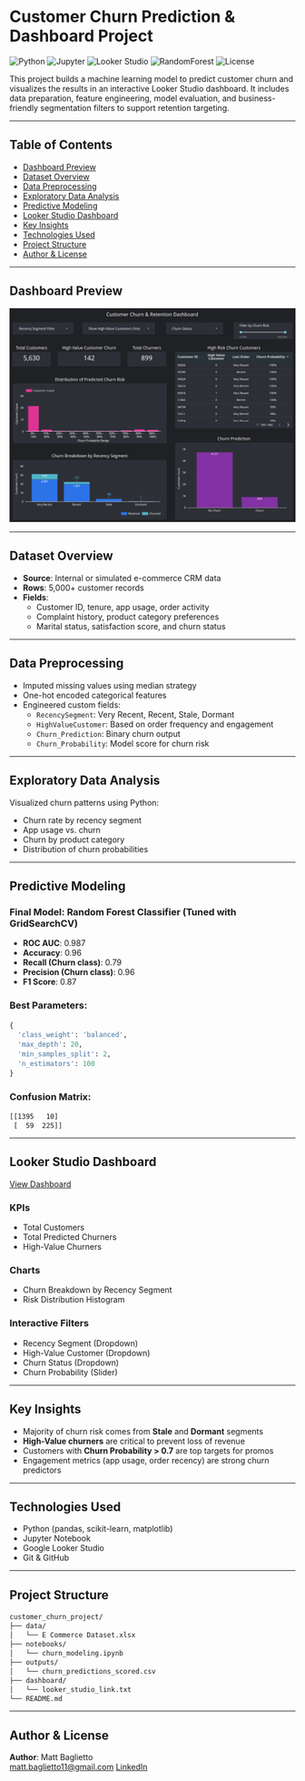 # Customer Churn Prediction & Dashboard Project

![Python](https://img.shields.io/badge/Python-3.10-blue?logo=python)
![Jupyter](https://img.shields.io/badge/Jupyter-Notebook-orange?logo=jupyter)
![Looker Studio](https://img.shields.io/badge/Looker-Studio-4285F4?logo=google)
![RandomForest](https://img.shields.io/badge/Model-RandomForest-success)
![License](https://img.shields.io/badge/License-MIT-green)

This project builds a machine learning model to predict customer churn and visualizes the results in an interactive Looker Studio dashboard. It includes data preparation, feature engineering, model evaluation, and business-friendly segmentation filters to support retention targeting.

---

## Table of Contents

- [Dashboard Preview](#-dashboard-preview)
- [Dataset Overview](#-dataset-overview)
- [Data Preprocessing](#-data-preprocessing)
- [Exploratory Data Analysis](#-exploratory-data-analysis)
- [Predictive Modeling](#-predictive-modeling)
- [Looker Studio Dashboard](#-looker-studio-dashboard)
- [Key Insights](#-key-insights)
- [Technologies Used](#-technologies-used)
- [Project Structure](#-project-structure)
- [Author & License](#-author--license)

---

## Dashboard Preview

![Churn Dashboard](customer_churn_dashboard2.png)

---

## Dataset Overview

- **Source**: Internal or simulated e-commerce CRM data  
- **Rows**: 5,000+ customer records  
- **Fields**:  
  - Customer ID, tenure, app usage, order activity  
  - Complaint history, product category preferences  
  - Marital status, satisfaction score, and churn status

---

## Data Preprocessing

- Imputed missing values using median strategy  
- One-hot encoded categorical features  
- Engineered custom fields:
  - `RecencySegment`: Very Recent, Recent, Stale, Dormant  
  - `HighValueCustomer`: Based on order frequency and engagement  
  - `Churn_Prediction`: Binary churn output  
  - `Churn_Probability`: Model score for churn risk

---

## Exploratory Data Analysis

Visualized churn patterns using Python:

- Churn rate by recency segment  
- App usage vs. churn  
- Churn by product category  
- Distribution of churn probabilities  

---

## Predictive Modeling

### Final Model: Random Forest Classifier (Tuned with GridSearchCV)

- **ROC AUC**: 0.987  
- **Accuracy**: 0.96  
- **Recall (Churn class)**: 0.79  
- **Precision (Churn class)**: 0.96  
- **F1 Score**: 0.87

### Best Parameters:
```python
{
  'class_weight': 'balanced',
  'max_depth': 20,
  'min_samples_split': 2,
  'n_estimators': 100
}
```

### Confusion Matrix:
```
[[1395   10]
 [  59  225]]
```

---

## Looker Studio Dashboard

[View Dashboard](https://your-dashboard-link.com)

### KPIs
- Total Customers  
- Total Predicted Churners  
- High-Value Churners  

### Charts
- Churn Breakdown by Recency Segment  
- Risk Distribution Histogram  

### Interactive Filters
- Recency Segment (Dropdown)  
- High-Value Customer (Dropdown)  
- Churn Status (Dropdown)  
- Churn Probability (Slider)

---

## Key Insights

- Majority of churn risk comes from **Stale** and **Dormant** segments  
- **High-Value churners** are critical to prevent loss of revenue  
- Customers with **Churn Probability > 0.7** are top targets for promos  
- Engagement metrics (app usage, order recency) are strong churn predictors

---

## Technologies Used

- Python (pandas, scikit-learn, matplotlib)
- Jupyter Notebook
- Google Looker Studio
- Git & GitHub

---

## Project Structure

```
customer_churn_project/
├── data/
│   └── E Commerce Dataset.xlsx
├── notebooks/
│   └── churn_modeling.ipynb
├── outputs/
│   └── churn_predictions_scored.csv
├── dashboard/
│   └── looker_studio_link.txt
└── README.md
```

---

## Author & License

**Author**: Matt Baglietto  
matt.baglietto11@gmail.com
[LinkedIn](https://www.linkedin.com/in/matthewbaglietto)
